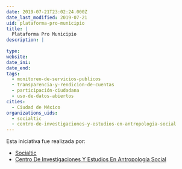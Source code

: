 ```yaml
---
date: 2019-07-21T23:02:24.000Z
date_last_modified: 2019-07-21
uid: plataforma-pro-municipio
title: |
  Plataforma Pro Municipio
description: |
  
type: 
website: 
date_ini: 
date_end: 
tags:
  - monitoreo-de-servicios-publicos
  - transparencia-y-rendicion-de-cuentas
  - participación-ciudadana
  - uso-de-datos-abiertos
cities: 
  - Ciudad de México
organizations_uids:
  - socialtic
  - centro-de-investigaciones-y-estudios-en-antropologia-social
---
```


Esta iniciativa fue realizada por:

- [Socialtic](/organizaciones/socialtic)
- [Centro De Investigaciones Y Estudios En Antropología Social](/organizaciones/centro-de-investigaciones-y-estudios-en-antropologia-social)
